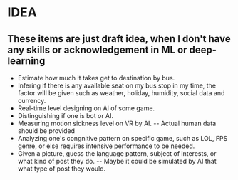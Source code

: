 # IDEA
## These items are just draft idea, when I don't have any skills or acknowledgement in ML or deep-learning
- Estimate how much it takes get to destination by bus.
- Infering if there is any available seat on my bus stop in my time, the factor will be given such as weather, holiday, humidity, social data and currency.
- Real-time level designing on AI of some game.
- Distinguishing if one is bot or AI.
- Measuring motion sickness level on VR by AI.
-- Actual human data should be provided
- Analyzing one's congnitive pattern on specific game, such as LOL, FPS genre, or else requires intensive performance to be needed.
- Given a picture, guess the language pattern, subject of interests, or what kind of post they do.
-- Maybe it could be simulated by AI that what type of post they would.
